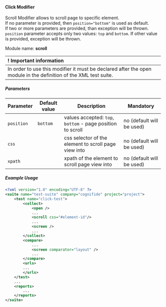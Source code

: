 #### Click Modifier

Scroll Modifier allows to scroll page to specific element. <br/>
If no parameter is provided, then `position="bottom"` is used as default. <br/>
If two or more parameters are provided, than exception will be thrown. <br/>
`position` parameter accepts only two values: `top` and `bottom`. If other value is provided, exception will be thrown.

Module name: **scroll**

| ! Important information |
|:----------------------- |
| In order to use this modifier it must be declared after the open module in the definition of the XML test suite.

##### Parameters
| Parameter | Default value | Description | Mandatory |
| --------- | ------------- | ----------- | --------- |
| `position` | `bottom` | values accepted: `top`, `bottom` - page position to scroll | no (default will be used) |
| `css`   | | css selector of the element to scroll page view into | no (default will be used) |
| `xpath` | | xpath of the element to scroll page view into        | no (default will be used) |

##### Example Usage

```xml
<?xml version="1.0" encoding="UTF-8" ?>
<suite name="test-suite" company="cognifide" project="project">
    <test name="click-test">
        <collect>
            <open />
            ...
            <scroll css="#element-id"/>
            ...
            <screen />
            ...
        </collect>
        <compare>
            ...
            <screen comparator="layout" />
            ...
        </compare>
        <urls>
        ...
        </urls>
    </test>
    ...
    <reports>
        ...
    </reports>
</suite>
```

